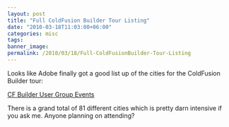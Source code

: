 ```yaml
---
layout: post
title: "Full ColdFusion Builder Tour Listing"
date: "2010-03-18T11:03:00+06:00"
categories: misc 
tags: 
banner_image: 
permalink: /2010/03/18/Full-ColdFusionBuilder-Tour-Listing
---
```


Looks like Adobe finally got a good list up of the cities for the ColdFusion Builder tour:

<a href="http://groups.adobe.com/pages/d960e49ab5">CF Builder User Group Events</a>

There is a grand total of 81 different cities which is pretty darn intensive if you ask me. Anyone planning on attending?